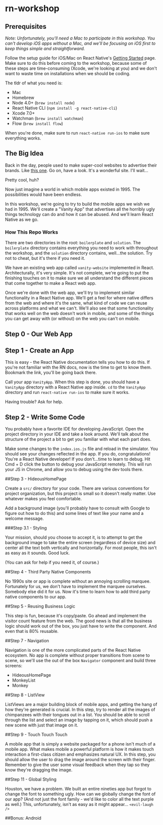 # rn-workshop

## Prerequisites

<i>Note: Unfortunately, you'll need a Mac to participate in this workshop. You can't develop iOS apps without a Mac, and we'll be focusing on iOS first to keep things simple and straightforward.</i>

Follow the setup guide for iOS/Mac on React Native's [Getting Started](https://facebook.github.io/react-native/docs/getting-started.html) page. Make sure to do this before coming to the workshop, because some of these steps are time-consuming (Xcode, we're looking at you) 
and we don't want to waste time on installations when we should be coding.

The tldr of what you need is: 

- Mac
- Homebrew
- Node 4.0+ (`brew install node`)
- React Native CLI (`npm install -g react-native-cli`)
- Xcode 7.0+ 
- Watchman (`brew install watchman`)
- Flow (`brew install flow`)

When you're done, make sure to run `react-native run-ios` to make sure everything works. 


## The Big Idea

Back in the day, people used to make super-cool websites to advertise their brands. Like [this one](http://www.doron.com). 
Go on, have a look. It's a wonderful site. I'll wait...

Pretty cool, huh? 

Now just imagine a world in which mobile apps existed in 1995. The possibilities would have been endless. 

In this workshop, we're going to try to build the mobile apps we wish we had in 1995. We'll create a "Vanity App"
that advertises all the horribly ugly things technology can do and how it can be abused. And we'll learn React Native
as we go. 

### How This Repo Works

There are two directories in the root: `boilerplate` and `solution`. The `boilerplate` directory contains everything you 
need to work with throughout the workshop, and the `solution` directory contains, well...the solution. Try not to cheat,
but it's there if you need it.

We have an existing web app called `vanity-website` implemented in React. Architecturally, it's very simple. It's not complete, we're
going to put the finishing touches on it to make sure we all understand the different pieces that come together to make a React web app.

Once we're done with the web app, we'll try to implement similar functionality in a React Native app. We'll get a feel for 
where native differs from the web and where it's the same, what kind of code we can reuse across platforms and what we can't. 
We'll also see that some functionality that works well on the web doesn't work in mobile, and some of the things you can get
away with (or without) on the web you can't on mobile.

## Step 0 - Our Web App


## Step 1 - Create an App

This is easy - the React Native documentation tells you how to do this. If you're not familiar with
the RN docs, now is the time to get to know them. Bookmark the link, you'll be going back there. 

Call your app `VanityApp`. When this step is done, you should have a `VanityApp` directory
with a React Native app inside. `cd` to the `VanityApp` directory and run `react-native run-ios` to make sure
it works.

Having trouble? Ask for help.

## Step 2 - Write Some Code

You probably have a favorite IDE for developing JavaScript. Open the project directory in your IDE and take a look around.
We'll talk about the structure of the project a bit to get you familiar with what each part does.

Make some changes to the `index.ios.js` file and reload in the simulator. You should see your changes reflected in 
the app. If you do, congratulations! You're a React Native developer! If you don't...time to learn to debug. Hit Cmd + D
click the button to debug your JavaScript remotely. This will run your JS in Chrome, and allow you to debug using 
the dev tools there.

##Step 3 - HideousHomePage

Create a `src/` directory for your code. There are various conventions for project organization, but this project is small
so it doesn't really matter. Use whatever makes you feel comfortable.

Add a background image (you'll probably have to consult with Google to figure out how to do this) and some lines of text
like your name and a welcome message.

###Step 3.1 - Styling

Your mission, should you choose to accept it, is to attempt to get the background image to take the entire screen (regardless of device size)
and center all the text both vertically and horizontally. For most people, this isn't as easy as it sounds. Good luck.

(You can ask for help if you need it, of course.)

##Step 4 - Third Party Native Components

No 1990s site or app is complete without an annoying scrolling marquee. Fortunately for us, we don't have to implement the marquee 
ourselves. Somebody else did it for us. Now it's time to learn how to add third party native components to our app.

##Step 5 - Reusing Business Logic

This step is fun, because it's copy/paste. Go ahead and implement the visitor count feature from the web. The good news is
that all the business logic should work out of the box, you just have to write the component. And even that is 80% reusable.

##Step 7 - Navigation

Navigation is one of the more complicated parts of the React Native ecosystem. No app is complete without proper transitions 
from scene to scene, so we'll use the out of the box `Navigator` component and build three screens:

- HideousHomePage
- MonkeyList
- Monkey

##Step 8 - ListView

ListViews are a major building block of mobile apps, and getting the hang of how they're generated is crucial. In this step,
try to render all the images of chimpanzees with their tongues out in a list. You should be able to scroll through the list
and select an image by tapping on it, which should push a new scene with just that image on it.
 
##Step 9 - Touch Touch Touch

A mobile app that is simply a website packaged for a phone isn't much of a mobile app. What makes mobile a powerful platform
is how it makes touch interaction a first-class citizen and emphasizes natural UX. In this step, you should allow the user
to drag the image around the screen with their finger. Remember to give the user some visual feedback when they tap so they
know they're dragging the image.

##Step 11 - Global Styling

Houston, we have a problem. We built an entire nineties app but forgot to change the font to something ugly. How can we globally
change the font of our app? (And not just the font family - we'd like to color all the text purple as well.) This, unfortunately,
isn't as easy as it might appear... `<evil-laugh />`

##Bonus: Android